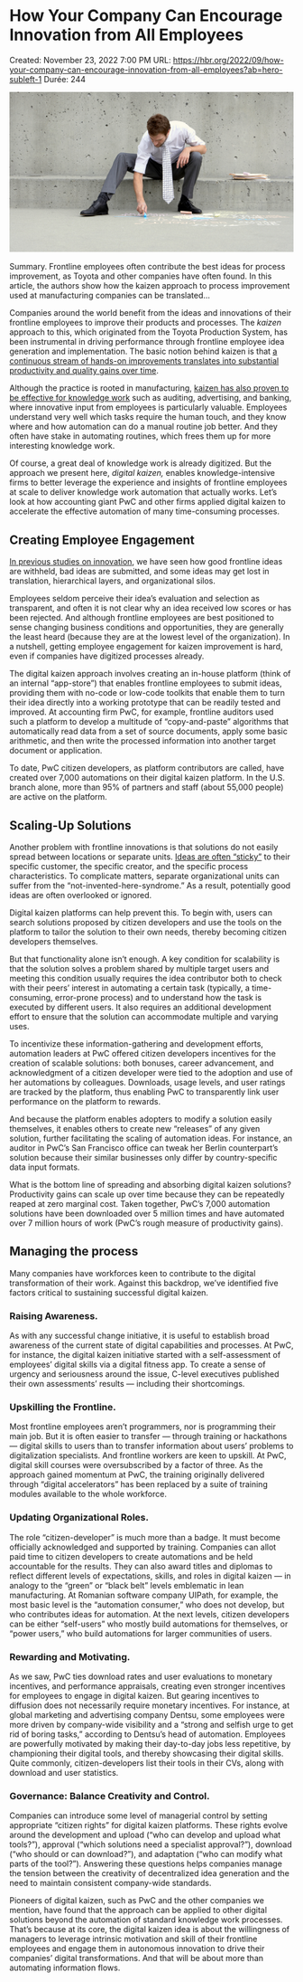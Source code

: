 # How Your Company Can Encourage Innovation from All Employees

Created: November 23, 2022 7:00 PM
URL: https://hbr.org/2022/09/how-your-company-can-encourage-innovation-from-all-employees?ab=hero-subleft-1
Durée: 244

![How%20Your%20Company%20Can%20Encourage%20Innovation%20from%20All%209914c7fcc9f74504a2ac6497d30c1739/Sep22_17_200451072-001-1.jpg](How%20Your%20Company%20Can%20Encourage%20Innovation%20from%20All%209914c7fcc9f74504a2ac6497d30c1739/Sep22_17_200451072-001-1.jpg)

Summary. Frontline employees often contribute the best ideas for process improvement, as Toyota and other companies have often found. In this article, the authors show how the kaizen approach to process improvement used at manufacturing companies can be translated...

Companies around the world benefit from the ideas and innovations of their frontline employees to improve their products and processes. The *kaizen* approach to this, which originated from the Toyota Production System, has been instrumental in driving performance through frontline employee idea generation and implementation. The basic notion behind kaizen is that [a continuous stream of hands-on improvements translates into substantial productivity and quality gains over time](https://hbr.org/1999/09/decoding-the-dna-of-the-toyota-production-system).

Although the practice is rooted in manufacturing, [kaizen has also proven to be effective for knowledge work](https://hbr.org/2011/10/lean-knowledge-work) such as auditing, advertising, and banking, where innovative input from employees is particularly valuable. Employees understand very well which tasks require the human touch, and they know where and how automation can do a manual routine job better. And they often have stake in automating routines, which frees them up for more interesting knowledge work.

Of course, a great deal of knowledge work is already digitized. But the approach we present here, *digital kaizen,* enables knowledge-intensive firms to better leverage the experience and insights of frontline employees at scale to deliver knowledge work automation that actually works. Let’s look at how accounting giant PwC and other firms applied digital kaizen to accelerate the effective automation of many time-consuming processes.

## Creating Employee Engagement

[In previous studies on innovation](https://hbr.org/2019/05/how-to-overcome-the-bias-we-have-toward-our-own-ideas), we have seen how good frontline ideas are withheld, bad ideas are submitted, and some ideas may get lost in translation, hierarchical layers, and organizational silos.

Employees seldom perceive their idea’s evaluation and selection as transparent, and often it is not clear why an idea received low scores or has been rejected. And although frontline employees are best positioned to sense changing business conditions and opportunities, they are generally the least heard (because they are at the lowest level of the organization). In a nutshell, getting employee engagement for kaizen improvement is hard, even if companies have digitized processes already.

The digital kaizen approach involves creating an in-house platform (think of an internal “app-store”) that enables frontline employees to submit ideas, providing them with no-code or low-code toolkits that enable them to turn their idea directly into a working prototype that can be readily tested and improved. At accounting firm PwC, for example, frontline auditors used such a platform to develop a multitude of “copy-and-paste” algorithms that automatically read data from a set of source documents, apply some basic arithmetic, and then write the processed information into another target document or application.

To date, PwC citizen developers, as platform contributors are called, have created over 7,000 automations on their digital kaizen platform. In the U.S. branch alone, more than 95% of partners and staff (about 55,000 people) are active on the platform.

## Scaling-Up Solutions

Another problem with frontline innovations is that solutions do not easily spread between locations or separate units. [Ideas are often “sticky”](https://www.jstor.org/stable/2634469) to their specific customer, the specific creator, and the specific process characteristics. To complicate matters, separate organizational units can suffer from the “not-invented-here-syndrome.” As a result, potentially good ideas are often overlooked or ignored.

Digital kaizen platforms can help prevent this. To begin with, users can search solutions proposed by citizen developers and use the tools on the platform to tailor the solution to their own needs, thereby becoming citizen developers themselves.

But that functionality alone isn’t enough. A key condition for scalability is that the solution solves a problem shared by multiple target users and meeting this condition usually requires the idea contributor both to check with their peers’ interest in automating a certain task (typically, a time-consuming, error-prone process) and to understand how the task is executed by different users. It also requires an additional development effort to ensure that the solution can accommodate multiple and varying uses.

To incentivize these information-gathering and development efforts, automation leaders at PwC offered citizen developers incentives for the creation of scalable solutions: both bonuses, career advancement, and acknowledgment of a citizen developer were tied to the adoption and use of her automations by colleagues. Downloads, usage levels, and user ratings are tracked by the platform, thus enabling PwC to transparently link user performance on the platform to rewards.

And because the platform enables adopters to modify a solution easily themselves, it enables others to create new “releases” of any given solution, further facilitating the scaling of automation ideas. For instance, an auditor in PwC’s San Francisco office can tweak her Berlin counterpart’s solution because their similar businesses only differ by country-specific data input formats.

What is the bottom line of spreading and absorbing digital kaizen solutions? Productivity gains can scale up over time because they can be repeatedly reaped at zero marginal cost. Taken together, PwC’s 7,000 automation solutions have been downloaded over 5 million times and have automated over 7 million hours of work (PwC’s rough measure of productivity gains).

## Managing the process

Many companies have workforces keen to contribute to the digital transformation of their work. Against this backdrop, we’ve identified five factors critical to sustaining successful digital kaizen.

### Raising Awareness.

As with any successful change initiative, it is useful to establish broad awareness of the current state of digital capabilities and processes. At PwC, for instance, the digital kaizen initiative started with a self-assessment of employees’ digital skills via a digital fitness app. To create a sense of urgency and seriousness around the issue, C-level executives published their own assessments’ results — including their shortcomings.

### Upskilling the Frontline.

Most frontline employees aren’t programmers, nor is programming their main job. But it is often easier to transfer — through training or hackathons — digital skills to users than to transfer information about users’ problems to digitalization specialists. And frontline workers are keen to upskill. At PwC, digital skill courses were oversubscribed by a factor of three. As the approach gained momentum at PwC, the training originally delivered through “digital accelerators” has been replaced by a suite of training modules available to the whole workforce.

### Updating Organizational Roles.

The role “citizen-developer” is much more than a badge. It must become officially acknowledged and supported by training. Companies can allot paid time to citizen developers to create automations and be held accountable for the results. They can also award titles and diplomas to reflect different levels of expectations, skills, and roles in digital kaizen — in analogy to the “green” or “black belt” levels emblematic in lean manufacturing. At Romanian software company UIPath, for example, the most basic level is the “automation consumer,” who does not develop, but who contributes ideas for automation. At the next levels, citizen developers can be either “self-users” who mostly build automations for themselves, or “power users,” who build automations for larger communities of users.

### Rewarding and Motivating.

As we saw, PwC ties download rates and user evaluations to monetary incentives, and performance appraisals, creating even stronger incentives for employees to engage in digital kaizen. But gearing incentives to diffusion does not necessarily require monetary incentives. For instance, at global marketing and advertising company Dentsu, some employees were more driven by company-wide visibility and a “strong and selfish urge to get rid of boring tasks,” according to Dentsu’s head of automation. Employees are powerfully motivated by making their day-to-day jobs less repetitive, by championing their digital tools, and thereby showcasing their digital skills. Quite commonly, citizen-developers list their tools in their CVs, along with download and user statistics.

### Governance: Balance Creativity and Control.

Companies can introduce some level of managerial control by setting appropriate “citizen rights” for digital kaizen platforms. These rights evolve around the development and upload (“who can develop and upload what tools?”), approval (“which solutions need a specialist approval?”), download (“who should or can download?”), and adaptation (“who can modify what parts of the tool?”). Answering these questions helps companies manage the tension between the creativity of decentralized idea generation and the need to maintain consistent company-wide standards.

Pioneers of digital kaizen, such as PwC and the other companies we mention, have found that the approach can be applied to other digital solutions beyond the automation of standard knowledge work processes. That’s because at its core, the digital kaizen idea is about the willingness of managers to leverage intrinsic motivation and skill of their frontline employees and engage them in autonomous innovation to drive their companies’ digital transformations. And that will be about more than automating information flows.